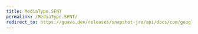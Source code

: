 ```yaml
---
title: MediaType.SFNT
permalink: /MediaType.SFNT/
redirect_to: https://guava.dev/releases/snapshot-jre/api/docs/com/google/common/net/MediaType.html#SFNT
---
```

